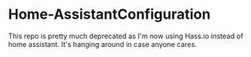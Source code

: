 # Home-AssistantConfiguration

This repo is pretty much deprecated as I'm now using Hass.io instead of home assistant.  It's hanging around in case anyone cares.


